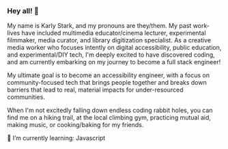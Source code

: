 ### Hey all! 👋

My name is Karly Stark, and my pronouns are they/them. My past work-lives have included multimedia educator/cinema lecturer, experimental filmmaker, media curator, and library digitization specialist. As a creative media worker who focuses intently on digital accessibility, public education, and experimental/DIY tech, I'm deeply excited to have discovered coding, and am currently embarking on my journey to become a full stack engineer! 

My ultimate goal is to become an accessibility engineer, with a focus on community-focused tech that brings people together and breaks down barriers that lead to real, material impacts for under-resourced communities.  

When I'm not excitedly falling down endless coding rabbit holes, you can find me on a hiking trail, at the local climbing gym, practicing mutual aid, making music, or cooking/baking for my friends.

🌱 I’m currently learning: Javascript 

